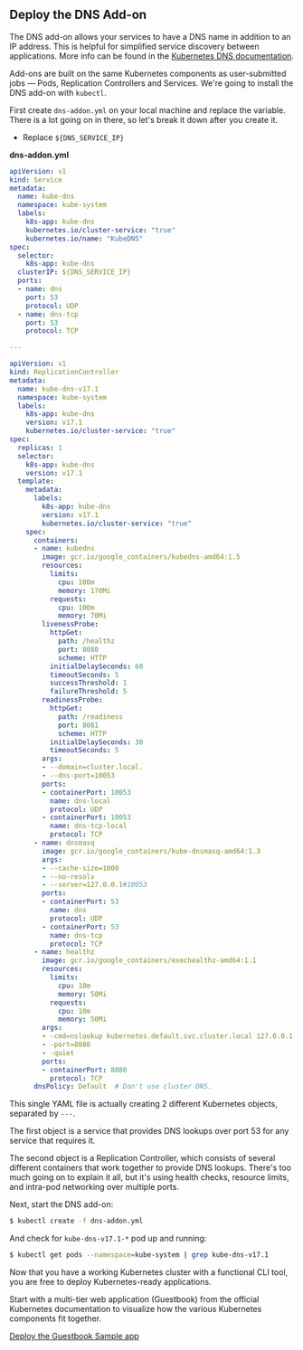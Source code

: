 ## Deploy the DNS Add-on

The DNS add-on allows your services to have a DNS name in addition to an IP address. This is helpful for simplified service discovery between applications. More info can be found in the [Kubernetes DNS documentation][k8s-dns].

Add-ons are built on the same Kubernetes components as user-submitted jobs &mdash; Pods, Replication Controllers and Services. We're going to install the DNS add-on with `kubectl`.

First create `dns-addon.yml` on your local machine and replace the variable. There is a lot going on in there, so let's break it down after you create it.

[k8s-dns]: http://kubernetes.io/docs/admin/dns.html

* Replace `${DNS_SERVICE_IP}`

**dns-addon.yml**

```yaml
apiVersion: v1
kind: Service
metadata:
  name: kube-dns
  namespace: kube-system
  labels:
    k8s-app: kube-dns
    kubernetes.io/cluster-service: "true"
    kubernetes.io/name: "KubeDNS"
spec:
  selector:
    k8s-app: kube-dns
  clusterIP: ${DNS_SERVICE_IP}
  ports:
  - name: dns
    port: 53
    protocol: UDP
  - name: dns-tcp
    port: 53
    protocol: TCP

---

apiVersion: v1
kind: ReplicationController
metadata:
  name: kube-dns-v17.1
  namespace: kube-system
  labels:
    k8s-app: kube-dns
    version: v17.1
    kubernetes.io/cluster-service: "true"
spec:
  replicas: 1
  selector:
    k8s-app: kube-dns
    version: v17.1
  template:
    metadata:
      labels:
        k8s-app: kube-dns
        version: v17.1
        kubernetes.io/cluster-service: "true"
    spec:
      containers:
      - name: kubedns
        image: gcr.io/google_containers/kubedns-amd64:1.5
        resources:
          limits:
            cpu: 100m
            memory: 170Mi
          requests:
            cpu: 100m
            memory: 70Mi
        livenessProbe:
          httpGet:
            path: /healthz
            port: 8080
            scheme: HTTP
          initialDelaySeconds: 60
          timeoutSeconds: 5
          successThreshold: 1
          failureThreshold: 5
        readinessProbe:
          httpGet:
            path: /readiness
            port: 8081
            scheme: HTTP
          initialDelaySeconds: 30
          timeoutSeconds: 5
        args:
        - --domain=cluster.local.
        - --dns-port=10053
        ports:
        - containerPort: 10053
          name: dns-local
          protocol: UDP
        - containerPort: 10053
          name: dns-tcp-local
          protocol: TCP
      - name: dnsmasq
        image: gcr.io/google_containers/kube-dnsmasq-amd64:1.3
        args:
        - --cache-size=1000
        - --no-resolv
        - --server=127.0.0.1#10053
        ports:
        - containerPort: 53
          name: dns
          protocol: UDP
        - containerPort: 53
          name: dns-tcp
          protocol: TCP
      - name: healthz
        image: gcr.io/google_containers/exechealthz-amd64:1.1
        resources:
          limits:
            cpu: 10m
            memory: 50Mi
          requests:
            cpu: 10m
            memory: 50Mi
        args:
        - -cmd=nslookup kubernetes.default.svc.cluster.local 127.0.0.1 >/dev/null
        - -port=8080
        - -quiet
        ports:
        - containerPort: 8080
          protocol: TCP
      dnsPolicy: Default  # Don't use cluster DNS.
```

This single YAML file is actually creating 2 different Kubernetes objects, separated by `---`.

The first object is a service that provides DNS lookups over port 53 for any service that requires it.

The second object is a Replication Controller, which consists of several different containers that work together to provide DNS lookups. There's too much going on to explain it all, but it's using health checks, resource limits, and intra-pod networking over multiple ports.

Next, start the DNS add-on:

```sh
$ kubectl create -f dns-addon.yml
```

And check for `kube-dns-v17.1-*` pod up and running:

```sh
$ kubectl get pods --namespace=kube-system | grep kube-dns-v17.1
```

<div class="co-m-docs-next-step">
  <p>Now that you have a working Kubernetes cluster with a functional CLI tool, you are free to deploy Kubernetes-ready applications.</p>
  <p>Start with a multi-tier web application (Guestbook) from the official Kubernetes documentation to visualize how the various Kubernetes components fit together.</p>
  <a href="https://github.com/kubernetes/kubernetes/blob/release-1.2/examples/guestbook/README.md" class="btn btn-default btn-icon-right" data-category="Docs Next" data-event="kubernetes.io: Guestbook">Deploy the Guestbook Sample app</a>
</div>
